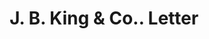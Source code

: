 ---
doi: 10.7916/D8W397BX
date_other: '1917'
date_other_textual: '1917'
form: correspondence
genre:
- Letters (correspondence)
name:
- J. B. King & Co.
object_in_context_url: https://biggert.cul.columbia.edu/items/view/ave_biggert_01026
subject_hierarchical_geographic:
- New York, New York, United States
subject_name:
- J. B. King & Co.
title: J. B. King & Co.. Letter
sort_title: J. B. King & Co.. Letter
call_number: ave_biggert_01026
coordinates:
- 40.71277777777778,-74.00583333333333
pid: ave_biggert_01026
identifiers: ave_biggert_01026
thumbnail: https://derivativo-2.library.columbia.edu/iiif/2/ldpd:344349/full/!256,256/0/native.jpg
permalink: /biggert/ave_biggert_01026/
layout: iiif-image-page
---